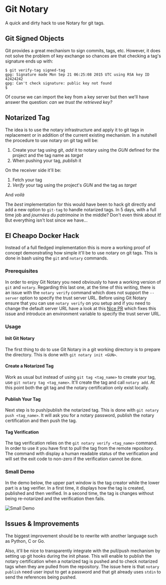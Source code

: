 # Git Notary

A quick and dirty hack to use Notary for git tags.

## Git Signed Objects

Git provides a great mechanism to sign commits, tags, etc. However, it does not solve the problem of key exchange so chances are that checking a tag's signature ends up with:

```
$ git verify-tag signed-tag
gpg: Signature made Mon Sep 21 06:25:08 2015 UTC using RSA key ID 42424242
gpg: Can't check signature: public key not found
$
```

Of course we can import the key from a key server but then we'll have answer the question: *can we trust the retrieved key?*

## Notarized Tag

The idea is to use the notary infrastructure and apply it to git tags in replacement or in addition of the current existing mechanism. In a nutshell the procedure to use notary on git tag will be:

1. Create your tag using git, *add* it to notary using the *GUN* defined for the project and the tag name as *target*
2. When pushing your tag, *publish* it

On the receiver side it'll be:

1. Fetch your tag
2. *Verify* your tag using the project's *GUN* and the tag as *target*

And *voilà*

The *best* implementation for this would have been to hack git directly and add a new option to `git-tag` to handle notarized tags. In 5 days, with a full time job and *journées du patrimoine* in the middle? Don't even think about it! But everything isn't lost since we have...

## El Cheapo Docker Hack

Instead of a full fledged implementation this is more a working proof of concept demonstrating how simple it'll be to use notary on git tags. This is done in bash using the `git` and `notary` commands.

### Prerequisites

In order to enjoy Git Notary you need obviously to have a working version of `git` and `notary`. Regarding this last one, at the time of this writing, there is an issue with the `notary verify` command which does not support the `--server` option to specify the trust server URL. Before using Git Notary ensure that you can use `notary verify` on you setup and if you need to change the default server URL have a look at this [Nice PR](https://github.com/docker/notary/pull/196) which fixes this issue and introduce an environment variable to specify the trust server URL.

### Usage

#### Init Git Notary

The first thing to do to use Git Notary in a git working directory is to prepare the directory. This is done with `git notary init <GUN>`.

#### Create a Notarized Tag

Work as usual but instead of using `git tag <tag_name>` to create your tag, use `git notary tag <tag_name>`. It'll create the tag and call `notary add`. At this point both the git tag and the notary certification only exist locally.

#### Publish Your Tag

Next step is to push/publish the notarized tag. This is done with `git notary push <tag_name>`. It will ask you for a notary password, publish the notary certification and then push the tag.

#### Tag Verification

The tag verification relies on the `git notary verify <tag_name>` command. In order to use it you have first to pull the tag from the remote repository. The command with display a human readable status of the verification and will set the exit code to non-zero if the verification cannot be done.

### Small Demo

In the demo below, the upper part window is the tag creator while the lower part is a tag verifier. In a first time, it displays how the tag is created, published and then verified. In a second time, the tag is changes without being re-notarized and the verification then fails.

![Small Demo](git-notary-demo.gif)

## Issues & Improvements

The biggest improvement should be to rewrite with another language such as Python, C or Go.

Also, it'll be nice to transparently integrate with the pull/push mechanism by setting up git hooks during the init phase. This will enable to publish the notary certification when a notarized tag is pushed and to check notarized tags when they are pulled from the repository. The issue here is that `notary publish` need user input to get a password and that git already uses `stdin` to send the references being pushed. 
